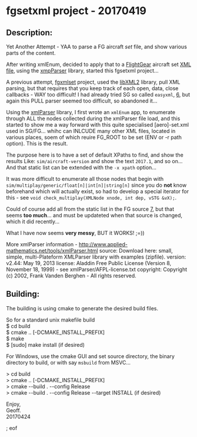 # fgsetxml project -   20170419

## Description:

Yet Another Attempt - YAA to parse a FG aircraft *set* file, and show various parts  of the content.

After writing xmlEnum, decided to apply that to a [FlightGear][1] aircraft set [XML file][2], using the [xmpParser][3] library, started this fgsetxml project...

A previous attempt, [fgxmlset][4] project, used the [libXML2][5] library, pull XML parsing, but that requires that you keep track of each open, data, close callbacks - WAY too difficult! I had already tried SG so called `easyxml`, [6], but again this PULL parser seemed too difficult, so abandoned it...

Using the [xmlParser][3] library, I first wrote an `xmlEnum` app, to enumerate through ALL the nodes collected during the xmlParser file load, and this started to show me a way forward with this quite  specialised [aero]-set.xml used in SG/FG... whihc can INLCUDE many other XML files, located in various places, soem of which reuire FG_ROOT to be set (ENV or -r path option). This is the result.

The purpose here is to have a set of default XPaths to find, and show the results Like: `sim/aircraft-version` and show the text `2017.1`, and so on... And that static list can be extended with the `-x xpath` option...

It was more difficult to enumerate all those nodes that begin with `sim/multiplay/generic/float[n]|int[n]|string[n]` since you do **not** know beforehand which will actually exist, so had to develop a special iterator for this - see `void check_multiplay(XMLNode xnode, int dep, vSTG &vX);`.

Could of course add all from the static list in the FG source [7], but that seems **too much**... and must be  updateted when that source is changed, which it did recently...

What I have now seems **very messy**, BUT it WORKS! ;=))

More xmlParser information - http://www.applied-mathematics.net/tools/xmlParser.html
        source: Download here: small, simple, multi-Plateform XMLParser library with examples (zipfile).
        version: v2.44: May 19, 2013
        license: Aladdin Free Public License (Version 8, November 18, 1999) - see xmlParser/AFPL-license.txt
        copyright: Copyright (c) 2002, Frank Vanden Berghen - All rights reserved.


   [1]: http://www.flightgear.org/
   [2]: http://wiki.flightgear.org/Aircraft-set.xml
   [3]: https://www.applied-mathematics.net/tools/xmlparser_doc/html/index.html
   [4]: https://github.com/geoffmcl/fgxmlset
   [5]: http://www.xmlsoft.org/
   [6]: https://sourceforge.net/p/flightgear/simgear/ci/next/tree/simgear/xml/easyxml.cxx
   [7]: https://sourceforge.net/p/flightgear/flightgear/ci/next/tree/src/MultiPlayer/multiplaymgr.cxx#l128

## Building:

The building is using cmake to generate the desired build files.

So for a standard unix makefile build  
$ cd build  
$ cmake .. [-DCMAKE_INSTALL_PREFIX]  
$ make  
$ [sudo] make install (if desired)  

For Windows, use the cmake GUI and set source directory, the binary directory to build, or with say `msbuild` from MSVC...

&gt; cd build  
&gt; cmake .. [-DCMAKE_INSTALL_PREFIX]  
&gt; cmake --build . --config Release  
&gt; cmake --build . --config Release --target INSTALL (if desired)  

Enjoy,  
Geoff.  
20170424


; eof
